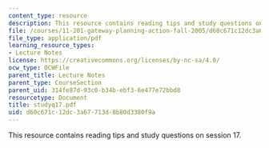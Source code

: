 ```yaml
---
content_type: resource
description: This resource contains reading tips and study questions on session 17.
file: /courses/11-201-gateway-planning-action-fall-2005/d60c671c12dc3a67713d8b80d3380f9a_studyq17.pdf
file_type: application/pdf
learning_resource_types:
- Lecture Notes
license: https://creativecommons.org/licenses/by-nc-sa/4.0/
ocw_type: OCWFile
parent_title: Lecture Notes
parent_type: CourseSection
parent_uid: 314fe87d-93c0-b34b-ebf3-6e477e72bbd8
resourcetype: Document
title: studyq17.pdf
uid: d60c671c-12dc-3a67-713d-8b80d3380f9a
---
```

This resource contains reading tips and study questions on session 17.